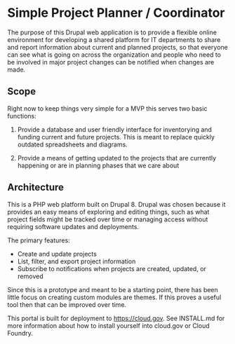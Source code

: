 # Simple Project Planner / Coordinator

The purpose of this Drupal web application is to provide a flexible online
environment for developing a shared platform for IT departments to share and
report information about current and planned projects, so that everyone can
see what is going on across the organization and people who need to be involved
in major project changes can be notified when changes are made.


## Scope

Right now to keep things very simple for a MVP this serves two basic functions:

1. Provide a database and user friendly interface for inventorying and funding
current and future projects.  This is meant to replace quickly outdated
spreadsheets and diagrams.

2. Provide a means of getting updated to the projects that are currently
happening or are in planning phases that we care about


## Architecture

This is a PHP web platform built on Drupal 8.  Drupal was chosen because it
provides an easy means of exploring and editing things, such as what project
fields might be tracked over time or managing access without requiring software
updates and deployments.

The primary features:
 * Create and update projects
 * List, filter, and export project information
 * Subscribe to notifications when projects are created, updated, or removed

Since this is a prototype and meant to be a starting point, there has been
little focus on creating custom modules are themes.  If this proves a useful
tool then that can be improved over time.

This portal is built for deployment to https://cloud.gov.  See INSTALL.md for
more information about how to install yourself into cloud.gov or Cloud Foundry.
